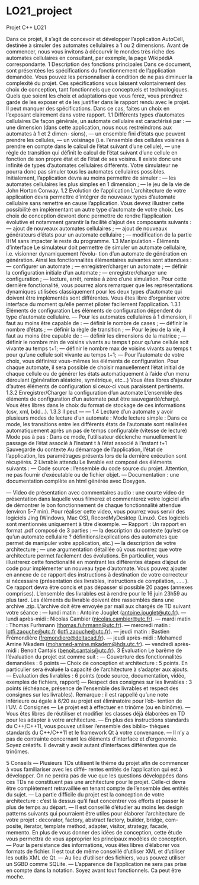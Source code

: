 # LO21_project
Projet C++ LO21

Dans ce projet, il s’agit de concevoir et développer l’application AutoCell, destinée à simuler des automates cellulaires à 1 ou 2 dimensions. Avant de commencer, nous vous invitons à décourvir le mondes très riche des automates cellulaires en consultant, par exemple, la page WikipédiA correspondante.
1 Description des fonctions principales
Dans ce document, sont présentées les spécifications du fonctionnement de l’application demandée. Vous pouvez les personnaliser à condition de ne pas diminuer la complexité du projet. Ces spécifications vous laissent volontairement des choix de conception, tant fonctionnels que conceptuels et technologiques. Quels que soient les choix et adaptations que vous ferez, vous prendrez garde de les exposer et de les justifier dans le rapport rendu avec le projet. Il peut manquer des spécifications. Dans ce cas, faites un choix en l’exposant clairement dans votre rapport.
1.1 Différents types d’automates cellulaires
De façon générale, un automate cellulaire est caractérisé par :
— une dimension (dans cette application, nous nous restreindrons aux automates à 1 et 2 dimen-
sions),
— un ensemble fini d’états que peuvent prendre les cellules,
— un voisinage (i.e. l’ensemble des cellules voisines à prendre en compte dans le calcul de l’état
suivant d’une cellule),
— une règle de transition qui définit le calcul de l’état suivant d’une cellule en fonction de son
propre état et de l’état de ses voisins.
Il existe donc une infinité de types d’automates cellulaires différents. Votre simulateur ne pourra donc pas simuler tous les automates cellulaires possibles.
Initialement, l’application devra au moins permettre de simuler :
— les automates cellulaires les plus simples en 1 dimension ; — le jeu de la vie de John Horton Conway.
1.2 Evolution de l’application
L’architecture de votre application devra permettre d’intégrer de nouveaux types d’automate cellulaire sans remettre en cause l’application.
Vous devrez illustrer cette possibilité en implémentant un autre type d’automate de votre choix.
Les choix de conception devront donc permettre de rendre l’application évolutive et notamment garantir la facilité d’ajout des composants suivants :
— ajout de nouveaux automates cellulaires ;
— ajout de nouveaux générateurs d’états pour un automate cellulaire ; — modification de la partie IHM sans impacter le reste du programme.
1.3 Manipulation - Éléments d’interface
Le simulateur doit permettre de simuler un automate cellulaire, i.e. visionner dynamiquement l’évolu- tion d’un automate de génération en génération. Ainsi les fonctionnalités élémentaires suivantes sont attendues :
— configurer un automate ;
— enregistrer/charger un automate ;
— définir la configuration initiale d’un automate ;
— enregistrer/charger une configuration ;
— lecture, arrêt, remise à zéro d’une simulation.
Pour cette dernière fonctionalité, vous pourrez alors remarquer que les représentations dynamiques utilisées classiquement pour les deux types d’automate qui doivent être implémentés sont différentes. Vous êtes libre d’organiser votre interface du moment qu’elle permet piloter facilement l’application.
1.3.1 Éléments de configuration
Les éléments de configuration dépendent du type d’automate cellulaire.
— Pour les automates cellulaires à 1 dimension, il faut au moins être capable de :
— définir le nombre de cases ; — définir le nombre d’états ;
— définir la règle de transition ;
— Pour le jeu de la vie, il faut au moins être capable de :
— définir les dimensions de la matrice ;
— définir le nombre min de voisins vivants au temps t pour qu’une cellule soit vivante au temps
t+1;
— définir le nombre max de voisins vivants au temps t pour qu’une cellule soit vivante au temps
t+1;
— Pour l’automate de votre choix, vous définirez vous-mêmes les éléments de configuration.
Pour chaque automate, il sera possible de choisir manuellement l’état initial de chaque cellule ou de générer les états automatiquement à l’aide d’un menu déroulant (génération aléatoire, symétrique, etc...)
Vous êtes libres d’ajouter d’autres éléments de configuration si ceux-ci vous paraissent pertinents.
1.3.2 Enregistrer/Charger la configuration d’un automate
L’ensemble des éléments de configuration d’un automate peut être sauvegardé/chargé. Vous êtes libres dans le choix du format de stockage de ces informations (csv, xml, bdd...).
1.3.3
Il peut —
—
1.4
Lecture d’un automate
y avoir plusieurs modes de lecture d’un automate :
Mode lecture simple : Dans ce mode, les transitions entre les différents états de l’automate sont réalisées automatiquement après un pas de temps configurable (vitesse de lecture)
Mode pas à pas : Dans ce mode, l’utilisateur déclenche manuellement le passage de l’état associé à l’instant t à l’état associé à l’instant t+1
Sauvegarde du contexte
Au démarrage de l’application, l’état de l’application, les paramétrages présents lors de la dernière exécution sont récupérés.
2 Livrable attendu
Le livrable est composé des éléments suivants :
— Code source : l’ensemble du code source du projet. Attention, ne pas fournir d’exécutable ou
de fichier objet.
— Documentation : une documentation complète en html générée avec Doxygen.

— Video de présentation avec commentaires audio : une courte video de présentation dans laquelle vous filmerez et commenterez votre logiciel afin de démontrer le bon fonctionnement de chaque fonctionnalité attendue (environ 5-7 min). Pour réaliser cette video, vous pourrez vous servir des logiciels Jing (Windows, Mac OS), RecordMyDesktop (Linux). Ces logiciels sont mentionnés uniquement à titre d’exemple.
— Rapport : Un rapport en format .pdf composé de 3 parties :
— la description du contexte (qu’est ce qu’un automate cellulaire ? définitions/explications des
automates que permet de manipuler votre application, etc.)
— la description de votre architecture ;
— une argumentation détaillée où vous montrez que votre architecture permet facilement des
évolutions. En particulier, vous illustrerez cette fonctionalité en montrant les différentes
étapes d’ajout de code pour implémenter un nouveau type d’automate.
Vous pouvez ajouter en annexe de ce rapport des instructions à destination de votre correcteur si nécessaire (présentation des livrables, instructions de compilation, . . . ). Ce rapport devra être concis et pas dépasser si possible 20 pages (annexes comprises).
L’ensemble des livrables est à rendre pour le 16 juin 23h59 au plus tard. Les éléments du livrable doivent être rassemblés dans une archive .zip. L’archive doit être envoyée par mail aux chargés de TD suivant votre séance :
— lundi matin : Antoine Jouglet (antoine.jouglet@utc.fr).
— lundi après-midi : Nicolas Cambier (nicolas.cambier@utc.fr).
— mardi matin : Thomas Furhmann (thomas.fuhrmann@utc.fr).
— mercredi matin : lotfi.zaouche@utc.fr (lotfi.zaouche@utc.fr).
— jeudi matin : Bastien Frémondière (fremondiere@deltacad.fr).
— jeudi après-midi : Mohamed Amine Mkadem (mohamed-amine.mkadem@hds.utc.fr). — vendredi après-midi : Benoit Cantais (benoit.cantais@utc.fr).
3 Évaluation
Le barême de l’évaluation du projet est comme suit :
— Couverture des fonctionnalités demandées : 6 points
— Choix de conception et architecture : 5 points. En particulier sera évaluée la capacité de
l’architecture à s’adapter aux ajouts.
— Evaluation des livrables : 6 points (code source, documentation, vidéo, exemples de fichiers,
rapport)
— Respect des consignes sur les livrables : 3 points (échéance, présence de l’ensemble des
livrables et respect des consignes sur les livrables).
Remarque : il est rappellé qu’une note inférieure ou égale à 6/20 au projet est éliminatoire pour l’ob- tention de l’UV.
4 Consignes
— Le projet est à effectuer en trinôme (ou en binôme).
— Vous êtes libres de réutiliser et modifier les classes déjà élaborées en TD pour les adapter à votre
architecture.
— En plus des instructions standards du C++/C++11, vous pouvez utiliser l’ensemble des biblio-
thèques standards du C++/C++11 et le framework Qt à votre convenance.
— Il n’y a pas de contrainte concernant les éléments d’interface et d’ergonomie. Soyez créatifs. Il
devrait y avoir autant d’interfaces différentes que de trinômes.

5 Conseils
— Plusieurs TDs utilisent le thème du projet afin de commencer à vous familiariser avec les diffé- rentes entités de l’application qui est à développer. On ne perdra pas de vue que les questions développées dans ces TDs ne constituent pas une architecture pour le projet. Celle-ci devra être complètement retravaillée en tenant compte de l’ensemble des entités du sujet.
— La partie difficile du projet est la conception de votre architecture : c’est là dessus qu’il faut concentrer vos efforts et passer le plus de temps au départ.
— Il est conseillé d’étudier au moins les design patterns suivants qui pourraient être utiles pour élaborer l’architecture de votre projet : decorator, factory, abstract factory, builder, bridge, com- posite, iterator, template method, adapter, visitor, strategy, facade, memento. En plus de vous donner des idées de conception, cette étude vous permettra de vous approprier les principaux modèles de conception.
— Pour la persistance des informations, vous êtes libres d’élaborer vos formats de fichier. Il est tout de même conseillé d’utiliser XML et d’utiliser les outils XML de Qt.
— Au lieu d’utiliser des fichiers, vous pouvez utiliser un SGBD comme SQLite.
— L’apparence de l’application ne sera pas prise en compte dans la notation. Soyez avant tout
fonctionnels. Ca peut être moche.
